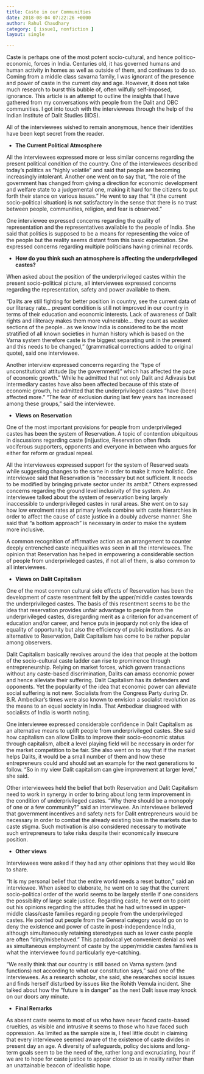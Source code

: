 ```yaml
---
title: Caste in our Communities
date: 2018-08-04 07:22:26 +0000
author: Rahul Chaudhary
category: [ issue1, nonfiction ]
layout: single

---
```

Caste is perhaps one of the most potent socio-cultural, and hence politico-economic, forces in India. Centuries old, it has governed humans and human activity in homes as well as outside of them, and continues to do so. Coming from a middle class savarna family, I was ignorant of the presence and power of caste in the current day and age. However, it does not take much research to burst this bubble of, often wilfully self-imposed, ignorance. This article is an attempt to outline the insights that I have gathered from my conversations with people from the Dalit and OBC communities. I got into touch with the interviewees through the help of the Indian Institute of Dalit Studies (IIDS).  
  
All of the interviewees wished to remain anonymous, hence their identities have been kept secret from the reader. 

* **The Current Political Atmosphere**

All the interviewees expressed more or less similar concerns regarding the present political condition of the country. One of the interviewees described today’s politics as “highly volatile” and said that people are becoming increasingly intolerant. Another one went on to say that, “the role of the government has changed from giving a direction for economic development and welfare state to a judgemental one, making it hard for the citizens to put forth their stance on various issues.” He went to say that “it (the current socio-political situation) is not satisfactory in the sense that there is no trust between people, communities, religion, and fear is observed.”  
  
One interviewee expressed concerns regarding the quality of representation and the representatives available to the people of India. She said that politics is supposed to be a means for representing the voice of the people but the reality seems distant from this basic expectation. She expressed concerns regarding multiple politicians having criminal records.

* **How do you think such an atmosphere is affecting the underprivileged castes?**

When asked about the position of the underprivileged castes within the present socio-political picture, all interviewees expressed concerns regarding the representation, safety and power available to them.

“Dalits are still fighting for better position in country, see the current data of our literacy rate… present condition is still not improved in our country in terms of their education and economic interests. Lack of awareness of Dalit rights and illiteracy makes them more vulnerable… they count as weaker sections of the people…as we know India is considered to be the most stratified of all known societies in human history which is based on the Varna system therefore caste is the biggest separating unit in the present and this needs to be changed,” (grammatical corrections added to original quote), said one interviewee.  
  
Another interview expressed concerns regarding the “type of unconstitutional attitude (by the government)” which has affected the pace of economic growth.” While he admitted that not only Dalit and Adivasis but intermediary castes have also been affected because of this state of economic growth, he admitted that the underprivileged castes “have (been) affected more.” “The fear of exclusion during last few years has increased among these groups,” said the interviewee.

* **Views on Reservation** 

  
One of the most important provisions for people from underprivileged castes has been the system of Reservation. A topic of contention ubiquitous in discussions regarding caste (in)justice, Reservation often finds vociferous supporters, opponents and everyone in between who argues for either for reform or gradual repeal.

All the interviewees expressed support for the system of Reserved seats while suggesting changes to the same in order to make it more holistic. One interviewee said that Reservation is “necessary but not sufficient. It needs to be modified by bringing private sector under its ambit.” Others expressed concerns regarding the ground level inclusivity of the system. An interviewee talked about the system of reservation being largely inaccessible to underprivileged castes in rural areas. She went on to say how low enrolment rates at primary levels combine with caste hierarchies in order to affect the cause of caste justice in a doubly adverse manner. She said that “a bottom approach” is necessary in order to make the system more inclusive. 

A common recognition of affirmative action as an arrangement to counter deeply entrenched caste inequalities was seen in all the interviewees. The opinion that Reservation has helped in empowering a considerable section of people from underprivileged castes, if not all of them, is also common to all interviewees.

* **Views on Dalit Capitalism** 

One of the most common cultural side effects of Reservation has been the development of caste resentment felt by the upper/middle castes towards the underprivileged castes. The basis of this resentment seems to be the idea that reservation provides unfair advantage to people from the underprivileged castes, disregarding merit as a criterion for advancement of education and/or career, and hence puts in jeopardy not only the idea of equality of opportunity but also the efficiency of public institutions. As an alternative to Reservation, Dalit Capitalism has come to be rather popular among observers. 

Dalit Capitalism basically revolves around the idea that people at the bottom of the socio-cultural caste ladder can rise to prominence through entrepreneurship. Relying on market forces, which govern transactions without any caste-based discrimination, Dalits can amass economic power and hence alleviate their suffering. Dalit Capitalism has its defenders and opponents. Yet the popularity of the idea that economic power can alleviate social suffering is not new. Socialists from the Congress Party during Dr. B.R. Ambedkar’s times were also known to envision a socialist revolution as the means to an equal society in India. That Ambedkar disagreed with socialists of India is worth noting.   
  
One interviewee expressed considerable confidence in Dalit Capitalism as an alternative means to uplift people from underprivileged castes. She said how capitalism can allow Dalits to improve their socio-economic status through capitalism, albeit a level playing field will be necessary in order for the market competition to be fair. She also went on to say that if the market helps Dalits, it would be a small number of them and how these entrepreneurs could and should set an example for the next generations to follow. “So in my view Dalit capitalism can give improvement at larger level,” she said.  
  
Other interviewees held the belief that both Reservation and Dalit Capitalism need to work in synergy in order to bring about long term improvement in the condition of underprivileged castes. “Why there should be a monopoly of one or a few community?” said an interviewee. An interviewee believed that government incentives and safety nets for Dalit entrepreneurs would be necessary in order to combat the already existing bias in the markets due to caste stigma. Such motivation is also considered necessary to motivate such entrepreneurs to take risks despite their economically insecure position.

* **Other views** 

Interviewees were asked if they had any other opinions that they would like to share.  
  
“It is my personal belief that the entire world needs a reset button,” said an interviewee. When asked to elaborate, he went on to say that the current socio-political order of the world seems to be largely sterile if one considers the possibility of large scale justice. Regarding caste, he went on to point out his opinions regarding the attitudes that he had witnessed in upper-middle class/caste families regarding people from the underprivileged castes. He pointed out people from the General category would go on to deny the existence and power of caste in post-independence India, although simultaneously retaining stereotypes such as lower caste people are often “dirty/misbehaved.” This paradoxical yet convenient denial as well as simultaneous employment of caste by the upper/middle castes families is what the interviewee found particularly eye-catching.

“We really think that our country is still based on Varna system (and functions) not according to what our constitution says,” said one of the interviewees. As a research scholar, she said, she researches social issues and finds herself disturbed by issues like the Rohith Vemula incident. She talked about how the “future is in danger” as the next Dalit issue may knock on our doors any minute.

* **Final Remarks** 

As absent caste seems to most of us who have never faced caste-based cruelties, as visible and intrusive it seems to those who have faced such oppression. As limited as the sample size is, I feel little doubt in claiming that every interviewee seemed aware of the existence of caste divides in present day an age. A diversity of safeguards, policy decisions and long-term goals seem to be the need of the, rather long and excruciating, hour if we are to hope for caste justice to appear closer to us in reality rather than an unattainable beacon of idealistic hope.